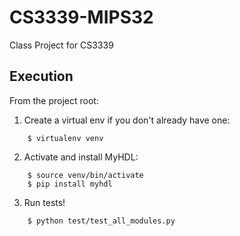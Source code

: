 # CS3339-MIPS32
Class Project for CS3339

## Execution
From the project root:
1. Create a virtual env if you don't already have one:
```shell
    $ virtualenv venv
```
2. Activate and install MyHDL:
```shell
    $ source venv/bin/activate
    $ pip install myhdl
```
3. Run tests!
```shell
    $ python test/test_all_modules.py
```

